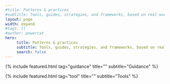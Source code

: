 ```yaml
---
#title: Patterns & practices
#subtitle: Tools, guides, strategies, and frameworks, based on real-world experience with customers and backed by expertise, to help you be successful with Power Platform.
layout: page
width: expand
#tags: []
#author: powercat
hero:
     title: Patterns & practices
     subtitle: Tools, guides, strategies, and frameworks, based on real-world experience with customers and backed by expertise, to help you be successful with Power Platform.
     search: false
---
```

{% include featured.html tag="guidance" title="" subtitle="Guidance" %}

{% include featured.html tag="tool" title="" subtitle="Tools" %}
